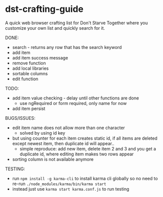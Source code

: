 # dst-crafting-guide

A quick web browser crafting list for Don't Starve Together where you customize your own list and quickly search for it.

DONE:
- search - returns any row that has the search keyword
- add item
- add item success message
- remove function
- add local libraries
- sortable columns
- edit function

TODO:
- add item value checking - delay until other functions are done
	- use ngRequired or form required, only name for now
- add item persist

BUGS/ISSUES:
- edit item name does not allow more than one character
	- solved by using id key
- but using counter for each item creates static id, if all items are deleted except newest item, then duplicate id will appear..
	- simple reproduce: add new item, delete item 2 and 3 and you get a duplicate id, where editing item makes two rows appear
- sorting column is not available anymore

TESTING:
- run `npm install -g karma-cli` to install karma cli globally so no need to re-run `./node_modules/karma/bin/karma start`
- instead just use `karma start karma.conf.js` to run testing